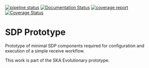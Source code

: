 [![pipeline status](https://gitlab.com/ska-telescope/sdp-prototype/badges/master/pipeline.svg)](https://gitlab.com/ska-telescope/sdp-prototype/pipelines)
[![Documentation Status](https://readthedocs.org/projects/sdp-prototype/badge/?version=latest)](https://sdp-prototype.readthedocs.io/en/latest/?badge=latest)
[![coverage report](https://gitlab.com/ska-telescope/sdp-prototype/badges/master/coverage.svg)](https://ska-telescope.gitlab.io/sdp-prototype/)
[![Coverage Status](https://coveralls.io/repos/gitlab/ska-telescope/sdp-prototype/badge.svg?branch=HEAD)](https://coveralls.io/gitlab/ska-telescope/sdp-prototype?branch=HEAD)
# SDP Prototype

Prototype of minimal SDP components required for configuration and execution of
a simple receive workflow. 

This work is part of the SKA Evolutionary prototype.
